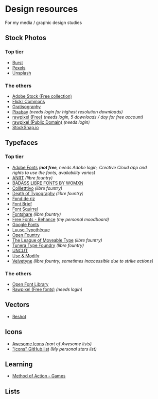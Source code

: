 # Design resources
For my media / graphic design studies

## Stock Photos

### Top tier
- [Burst](https://burst.shopify.com/)
- [Pexels](https://www.pexels.com/)
- [Unsplash](https://unsplash.com/)

### The others
- [Adobe Stock (Free collection)](https://stock.adobe.com/ca/free)
- [Flickr Commons](https://www.flickr.com/commons)
- [Gratisography](https://gratisography.com/)
- [Pixabay](https://pixabay.com/) *(needs login for highest resolution downloads)*
- [rawpixel (Free)](https://www.rawpixel.com/free-images) *(needs login, 5 downloads / day for free account)*
- [rawpixel (Public Domain)](https://www.rawpixel.com/public-domain) *(needs login)*
- [StockSnap.io](https://stocksnap.io/)

## Typefaces

### Top tier
- [Adobe Fonts](https://fonts.adobe.com/) *(**not free**, needs Adobe login, Creative Cloud app and rights to use the fonts, availability varies)*
- [ANRT](https://anrt-nancy.fr/anrt-22/en/fonts) *(libre fountry)*
- [BADASS LIBRE FONTS BY WOMXN](https://www.design-research.be/by-womxn/)
- [Collletttivo](https://www.collletttivo.it/) *(libre fountry)*
- [Death of Typography](https://deathoftypography.com/typefaces/) *(libre fountry)*
- [Fond de riz](https://fonderiz.fr/)
- [Font Brief](https://www.fontbrief.com/fontbrief)
- [Font Squirrel](https://www.fontsquirrel.com/)
- [Fontshare](https://www.fontshare.com/) *(libre fountry)*
- [Free Fonts - Behance](https://www.behance.net/collection/35882773/Free-Fonts) *(my personal moodboard)*
- [Google Fonts](https://fonts.google.com/)
- [Luuse Typothèque](https://typotheque.luuse.fun/)
- [Open Fountry](https://open-foundry.com/fonts)
- [The League of Moveable Type](https://www.theleagueofmoveabletype.com/) *(libre fountry)*
- [Tunera Type Foundry](https://www.tunera.xyz/) *(libre fountry)*
- [UNCUT](https://uncut.wtf/)
- [Use & Modify](https://usemodify.com/)
- [Velvetyne](https://velvetyne.fr/) *(libre fountry, sometimes inaccessible due to strike actions)*

### The others
- [Open Font Library](https://fontlibrary.org/)
- [Rawpixel (Free fonts)](https://www.rawpixel.com/topic/283/open-source-fonts) *(needs login)*

## Vectors

- [Reshot](https://www.reshot.com/free-vector-illustrations/)

## Icons

- [Awesome Icons](https://github.com/vkarampinis/awesome-icons) *(part of Awesome lists)*
- ["Icons" GitHub list](https://github.com/stars/krisu5/lists/icons) *(My personal stars list)*

## Learning

- [Method of Action - Games](https://method.ac/)

## Lists

